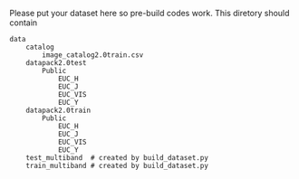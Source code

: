 Please put your dataset here so pre-build codes work.
This diretory should contain
```
data
	catalog 
		image_catalog2.0train.csv
	datapack2.0test
		Public
			EUC_H
			EUC_J
			EUC_VIS
			EUC_Y
	datapack2.0train  
		Public
			EUC_H
			EUC_J
			EUC_VIS
			EUC_Y
	test_multiband  # created by build_dataset.py
	train_multiband # created by build_dataset.py
```

